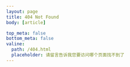 ```yaml
---
layout: page
title: 404 Not Found
body: [article]

top_meta: false
bottom_meta: false
valine:
  path: /404.html
  placeholder: 请留言告诉我您要访问哪个页面找不到了
---
```



<!-- {% p center huge, 404 NOT FOUND %}
{% p center bold, 很抱歉，您访问的页面不存在 %}
{% p center small, 可能是输入地址有误或该地址已被删除 %} -->